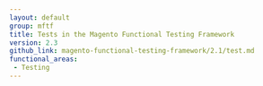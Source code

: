```yaml
---
layout: default
group: mftf
title: Tests in the Magento Functional Testing Framework
version: 2.3
github_link: magento-functional-testing-framework/2.1/test.md
functional_areas:
 - Testing
---
```


